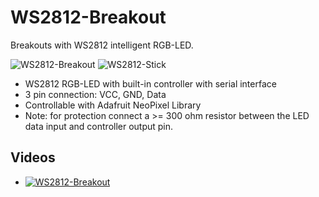 # WS2812-Breakout
Breakouts with WS2812 intelligent RGB-LED.

![WS2812-Breakout](https://github.com/watterott/WS2812-Breakout/raw/master/hardware/WS2812-Breakout_v11.jpg)
![WS2812-Stick](https://github.com/watterott/WS2812-Breakout/raw/master/hardware/WS2812-Stick_v10.jpg)

* WS2812 RGB-LED with built-in controller with serial interface
* 3 pin connection: VCC, GND, Data
* Controllable with Adafruit NeoPixel Library
* Note: for protection connect a >= 300 ohm resistor between the LED data input and controller output pin.


## Videos
* [![WS2812-Breakout](http://img.youtube.com/vi/aJmFd4oc73M/0.jpg)](https://www.youtube.com/watch?v=aJmFd4oc73M)
